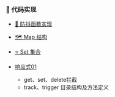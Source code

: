 <div class="learning-path">

### 🚀 代码实现

- [📝 防抖函数实现](js/debounce)
- [🗺️ Map 结构](js/map)
- [⭐ Set 集合](js/set)

- [响应式01](vue/01-响应式)
  - get、set、delete拦截
  - track、trigger 目录结构及方法定义
</div>
